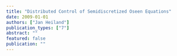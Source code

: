 ```yaml
---
title: "Distributed Control of Semidiscretized Oseen Equations"
date: 2009-01-01
authors: ["Jan Heiland"]
publication_types: ["7"]
abstract: ""
featured: false
publication: ""
---
```


